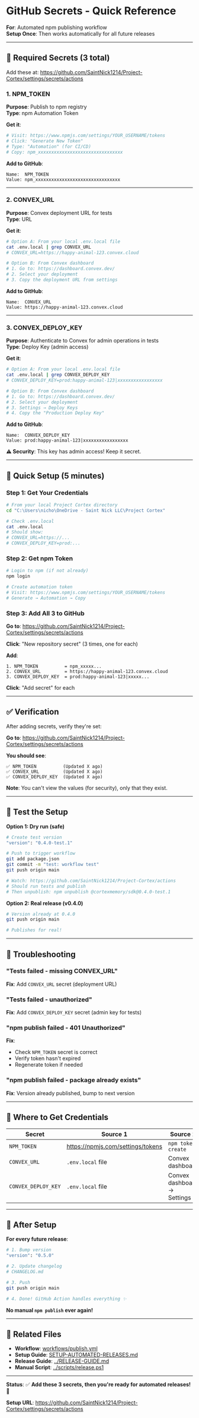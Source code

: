 # GitHub Secrets - Quick Reference

**For**: Automated npm publishing workflow  
**Setup Once**: Then works automatically for all future releases

---

## 🔐 Required Secrets (3 total)

Add these at: https://github.com/SaintNick1214/Project-Cortex/settings/secrets/actions

### 1. NPM_TOKEN

**Purpose**: Publish to npm registry  
**Type**: npm Automation Token

**Get it**:

```bash
# Visit: https://www.npmjs.com/settings/YOUR_USERNAME/tokens
# Click: "Generate New Token"
# Type: "Automation" (for CI/CD)
# Copy: npm_xxxxxxxxxxxxxxxxxxxxxxxxxxxxxxxx
```

**Add to GitHub**:

```
Name:  NPM_TOKEN
Value: npm_xxxxxxxxxxxxxxxxxxxxxxxxxxxxxxxx
```

---

### 2. CONVEX_URL

**Purpose**: Convex deployment URL for tests  
**Type**: URL

**Get it**:

```bash
# Option A: From your local .env.local file
cat .env.local | grep CONVEX_URL
# CONVEX_URL=https://happy-animal-123.convex.cloud

# Option B: From Convex dashboard
# 1. Go to: https://dashboard.convex.dev/
# 2. Select your deployment
# 3. Copy the deployment URL from settings
```

**Add to GitHub**:

```
Name:  CONVEX_URL
Value: https://happy-animal-123.convex.cloud
```

---

### 3. CONVEX_DEPLOY_KEY

**Purpose**: Authenticate to Convex for admin operations in tests  
**Type**: Deploy Key (admin access)

**Get it**:

```bash
# Option A: From your local .env.local file
cat .env.local | grep CONVEX_DEPLOY_KEY
# CONVEX_DEPLOY_KEY=prod:happy-animal-123|xxxxxxxxxxxxxxxxx

# Option B: From Convex dashboard
# 1. Go to: https://dashboard.convex.dev/
# 2. Select your deployment
# 3. Settings → Deploy Keys
# 4. Copy the "Production Deploy Key"
```

**Add to GitHub**:

```
Name:  CONVEX_DEPLOY_KEY
Value: prod:happy-animal-123|xxxxxxxxxxxxxxxxx
```

**⚠️ Security**: This key has admin access! Keep it secret.

---

## 🎯 Quick Setup (5 minutes)

### Step 1: Get Your Credentials

```bash
# From your local Project Cortex directory
cd "C:\Users\nicho\OneDrive - Saint Nick LLC\Project Cortex"

# Check .env.local
cat .env.local
# Should show:
# CONVEX_URL=https://...
# CONVEX_DEPLOY_KEY=prod:...
```

### Step 2: Get npm Token

```bash
# Login to npm (if not already)
npm login

# Create automation token
# Visit: https://www.npmjs.com/settings/YOUR_USERNAME/tokens
# Generate → Automation → Copy
```

### Step 3: Add All 3 to GitHub

**Go to**: https://github.com/SaintNick1214/Project-Cortex/settings/secrets/actions

**Click**: "New repository secret" (3 times, one for each)

**Add**:

```
1. NPM_TOKEN          = npm_xxxxx...
2. CONVEX_URL         = https://happy-animal-123.convex.cloud
3. CONVEX_DEPLOY_KEY  = prod:happy-animal-123|xxxxx...
```

**Click**: "Add secret" for each

---

## ✅ Verification

After adding secrets, verify they're set:

**Go to**: https://github.com/SaintNick1214/Project-Cortex/settings/secrets/actions

**You should see**:

```
✅ NPM_TOKEN          (Updated X ago)
✅ CONVEX_URL         (Updated X ago)
✅ CONVEX_DEPLOY_KEY  (Updated X ago)
```

**Note**: You can't view the values (for security), only that they exist.

---

## 🧪 Test the Setup

**Option 1: Dry run (safe)**

```bash
# Create test version
"version": "0.4.0-test.1"

# Push to trigger workflow
git add package.json
git commit -m "test: workflow test"
git push origin main

# Watch: https://github.com/SaintNick1214/Project-Cortex/actions
# Should run tests and publish
# Then unpublish: npm unpublish @cortexmemory/sdk@0.4.0-test.1
```

**Option 2: Real release (v0.4.0)**

```bash
# Version already at 0.4.0
git push origin main

# Publishes for real!
```

---

## 🔧 Troubleshooting

### "Tests failed - missing CONVEX_URL"

**Fix**: Add `CONVEX_URL` secret (deployment URL)

### "Tests failed - unauthorized"

**Fix**: Add `CONVEX_DEPLOY_KEY` secret (admin key for tests)

### "npm publish failed - 401 Unauthorized"

**Fix**:

- Check `NPM_TOKEN` secret is correct
- Verify token hasn't expired
- Regenerate token if needed

### "npm publish failed - package already exists"

**Fix**: Version already published, bump to next version

---

## 📝 Where to Get Credentials

| Secret              | Source 1                          | Source 2                    |
| ------------------- | --------------------------------- | --------------------------- |
| `NPM_TOKEN`         | https://npmjs.com/settings/tokens | `npm token create`          |
| `CONVEX_URL`        | `.env.local` file                 | Convex dashboard            |
| `CONVEX_DEPLOY_KEY` | `.env.local` file                 | Convex dashboard → Settings |

---

## 🎊 After Setup

**For every future release**:

```bash
# 1. Bump version
"version": "0.5.0"

# 2. Update changelog
# CHANGELOG.md

# 3. Push
git push origin main

# 4. Done! GitHub Action handles everything ✨
```

**No manual `npm publish` ever again!**

---

## 🔗 Related Files

- **Workflow**: [workflows/publish.yml](./workflows/publish.yml)
- **Setup Guide**: [SETUP-AUTOMATED-RELEASES.md](./SETUP-AUTOMATED-RELEASES.md)
- **Release Guide**: [../RELEASE-GUIDE.md](../RELEASE-GUIDE.md)
- **Manual Script**: [../scripts/release.ps1](../scripts/release.ps1)

---

**Status**: ✅ **Add these 3 secrets, then you're ready for automated releases!** 🚀

**Setup URL**: https://github.com/SaintNick1214/Project-Cortex/settings/secrets/actions
